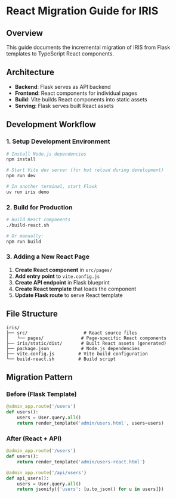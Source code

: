 # React Migration Guide for IRIS

## Overview

This guide documents the incremental migration of IRIS from Flask templates to TypeScript React components.

## Architecture

- **Backend**: Flask serves as API backend
- **Frontend**: React components for individual pages
- **Build**: Vite builds React components into static assets
- **Serving**: Flask serves built React assets

## Development Workflow

### 1. Setup Development Environment

```bash
# Install Node.js dependencies
npm install

# Start Vite dev server (for hot reload during development)
npm run dev

# In another terminal, start Flask
uv run iris demo
```

### 2. Build for Production

```bash
# Build React components
./build-react.sh

# Or manually:
npm run build
```

### 3. Adding a New React Page

1. **Create React component** in `src/pages/`
2. **Add entry point** to `vite.config.js`
3. **Create API endpoint** in Flask blueprint
4. **Create React template** that loads the component
5. **Update Flask route** to serve React template

## File Structure

```
iris/
├── src/                     # React source files
│   └── pages/              # Page-specific React components
├── iris/static/dist/       # Built React assets (generated)
├── package.json            # Node.js dependencies
├── vite.config.js         # Vite build configuration
└── build-react.sh         # Build script
```

## Migration Pattern

### Before (Flask Template)
```python
@admin_app.route('/users')
def users():
    users = User.query.all()
    return render_template('admin/users.html', users=users)
```

### After (React + API)
```python
@admin_app.route('/users')
def users():
    return render_template('admin/users-react.html')

@admin_app.route('/api/users')
def api_users():
    users = User.query.all()
    return jsonify({'users': [u.to_json() for u in users]})
```
